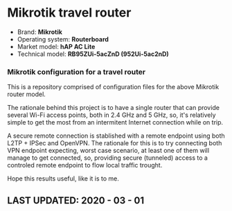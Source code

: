 # Mikrotik travel router 

  - Brand: **Mikrotik**
  - Operating system: **Routerboard**
  - Market model: **hAP AC Lite**
  - Technical model: **RB95ZUi-5acZnD (952Ui-5ac2nD)**

### Mikrotik configuration for a travel router

This is a repository comprised of configuration files for the above Mikrotik router model.

The rationale behind this project is to have a single router that can provide several Wi-Fi access points, both in 2.4 GHz and 5 GHz, so, it's relatively simple to get the most from an intermitent Internet connection while on trip. 

A secure remote connection is stablished with a remote endpoint using both L2TP + IPSec and OpenVPN. The rationale for this is to try connecting both VPN endpoint expecting, worst case scenario, at least one of them will manage to get connected, so, providing secure (tunneled) access to a controled remote endpoint to flow local traffic trought.

Hope this results useful, like it is to me.

## LAST UPDATED: 2020 - 03 - 01
